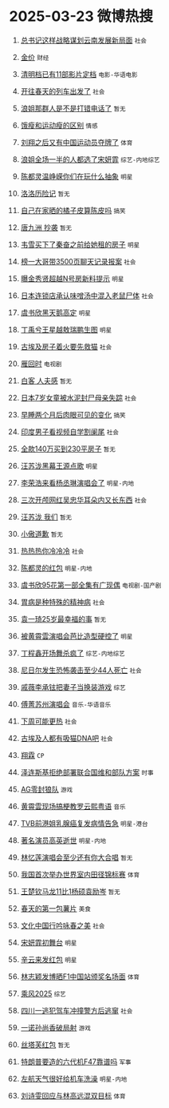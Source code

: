 # 2025-03-23 微博热搜 
1. [总书记这样战略谋划云南发展新局面](https://m.weibo.cn/search?containerid=100103type%3D1%26t%3D10%26q%3D%23%E6%80%BB%E4%B9%A6%E8%AE%B0%E8%BF%99%E6%A0%B7%E6%88%98%E7%95%A5%E8%B0%8B%E5%88%92%E4%BA%91%E5%8D%97%E5%8F%91%E5%B1%95%E6%96%B0%E5%B1%80%E9%9D%A2%23&stream_entry_id=51&isnewpage=1&extparam=seat%3D1%26cate%3D10103%26pos%3D0%26filter_type%3Drealtimehot%26q%3D%2523%25E6%2580%25BB%25E4%25B9%25A6%25E8%25AE%25B0%25E8%25BF%2599%25E6%25A0%25B7%25E6%2588%2598%25E7%2595%25A5%25E8%25B0%258B%25E5%2588%2592%25E4%25BA%2591%25E5%258D%2597%25E5%258F%2591%25E5%25B1%2595%25E6%2596%25B0%25E5%25B1%2580%25E9%259D%25A2%2523%26c_type%3D51%26stream_entry_id%3D51%26dgr%3D0%26display_time%3D1742668472%26pre_seqid%3D1742668472259045163667) `社会` 

2. [金价](https://m.weibo.cn/search?containerid=100103type%3D1%26t%3D10%26q%3D%E9%87%91%E4%BB%B7&stream_entry_id=31&isnewpage=1&extparam=seat%3D1%26pos%3D0%26filter_type%3Drealtimehot%26q%3D%25E9%2587%2591%25E4%25BB%25B7%26dgr%3D0%26flag%3D2%26cate%3D5001%26band_rank%3D1%26stream_entry_id%3D31%26realpos%3D1%26c_type%3D31%26lcate%3D5001%26display_time%3D1742668472%26pre_seqid%3D1742668472259045163667) `财经` 

3. [清明档已有11部影片定档](https://m.weibo.cn/search?containerid=100103type%3D1%26t%3D10%26q%3D%23%E6%B8%85%E6%98%8E%E6%A1%A3%E5%B7%B2%E6%9C%8911%E9%83%A8%E5%BD%B1%E7%89%87%E5%AE%9A%E6%A1%A3%23&stream_entry_id=31&isnewpage=1&extparam=seat%3D1%26pos%3D1%26filter_type%3Drealtimehot%26q%3D%2523%25E6%25B8%2585%25E6%2598%258E%25E6%25A1%25A3%25E5%25B7%25B2%25E6%259C%258911%25E9%2583%25A8%25E5%25BD%25B1%25E7%2589%2587%25E5%25AE%259A%25E6%25A1%25A3%2523%26dgr%3D0%26flag%3D0%26cate%3D5001%26band_rank%3D2%26stream_entry_id%3D31%26realpos%3D2%26c_type%3D31%26lcate%3D5001%26display_time%3D1742668472%26pre_seqid%3D1742668472259045163667) `电影-华语电影` 

4. [开往春天的列车出发了](https://m.weibo.cn/search?containerid=100103type%3D1%26t%3D10%26q%3D%23%E5%BC%80%E5%BE%80%E6%98%A5%E5%A4%A9%E7%9A%84%E5%88%97%E8%BD%A6%E5%87%BA%E5%8F%91%E4%BA%86%23&stream_entry_id=31&isnewpage=1&extparam=seat%3D1%26pos%3D2%26filter_type%3Drealtimehot%26q%3D%2523%25E5%25BC%2580%25E5%25BE%2580%25E6%2598%25A5%25E5%25A4%25A9%25E7%259A%2584%25E5%2588%2597%25E8%25BD%25A6%25E5%2587%25BA%25E5%258F%2591%25E4%25BA%2586%2523%26dgr%3D0%26flag%3D0%26cate%3D5001%26band_rank%3D3%26stream_entry_id%3D31%26realpos%3D3%26c_type%3D31%26lcate%3D5001%26display_time%3D1742668472%26pre_seqid%3D1742668472259045163667) `社会` 

5. [浪姐那群人是不是打错电话了](https://m.weibo.cn/search?containerid=100103type%3D1%26t%3D10%26q%3D%E6%B5%AA%E5%A7%90%E9%82%A3%E7%BE%A4%E4%BA%BA%E6%98%AF%E4%B8%8D%E6%98%AF%E6%89%93%E9%94%99%E7%94%B5%E8%AF%9D%E4%BA%86&stream_entry_id=31&isnewpage=1&extparam=seat%3D1%26pos%3D3%26filter_type%3Drealtimehot%26q%3D%25E6%25B5%25AA%25E5%25A7%2590%25E9%2582%25A3%25E7%25BE%25A4%25E4%25BA%25BA%25E6%2598%25AF%25E4%25B8%258D%25E6%2598%25AF%25E6%2589%2593%25E9%2594%2599%25E7%2594%25B5%25E8%25AF%259D%25E4%25BA%2586%26dgr%3D0%26flag%3D0%26cate%3D5001%26band_rank%3D4%26stream_entry_id%3D31%26realpos%3D4%26c_type%3D31%26lcate%3D5001%26display_time%3D1742668472%26pre_seqid%3D1742668472259045163667) `暂无` 

6. [饿瘦和运动瘦的区别](https://m.weibo.cn/search?containerid=100103type%3D1%26t%3D10%26q%3D%E9%A5%BF%E7%98%A6%E5%92%8C%E8%BF%90%E5%8A%A8%E7%98%A6%E7%9A%84%E5%8C%BA%E5%88%AB&stream_entry_id=31&isnewpage=1&extparam=seat%3D1%26pos%3D4%26filter_type%3Drealtimehot%26q%3D%25E9%25A5%25BF%25E7%2598%25A6%25E5%2592%258C%25E8%25BF%2590%25E5%258A%25A8%25E7%2598%25A6%25E7%259A%2584%25E5%258C%25BA%25E5%2588%25AB%26dgr%3D0%26flag%3D0%26cate%3D5001%26band_rank%3D5%26stream_entry_id%3D31%26realpos%3D5%26c_type%3D31%26lcate%3D5001%26display_time%3D1742668472%26pre_seqid%3D1742668472259045163667) `情感` 

7. [刘翔之后又有中国运动员夺牌了](https://m.weibo.cn/search?containerid=100103type%3D1%26t%3D10%26q%3D%23%E5%88%98%E7%BF%94%E4%B9%8B%E5%90%8E%E5%8F%88%E6%9C%89%E4%B8%AD%E5%9B%BD%E8%BF%90%E5%8A%A8%E5%91%98%E5%A4%BA%E7%89%8C%E4%BA%86%23&stream_entry_id=31&isnewpage=1&extparam=seat%3D1%26pos%3D5%26filter_type%3Drealtimehot%26q%3D%2523%25E5%2588%2598%25E7%25BF%2594%25E4%25B9%258B%25E5%2590%258E%25E5%258F%2588%25E6%259C%2589%25E4%25B8%25AD%25E5%259B%25BD%25E8%25BF%2590%25E5%258A%25A8%25E5%2591%2598%25E5%25A4%25BA%25E7%2589%258C%25E4%25BA%2586%2523%26dgr%3D0%26flag%3D0%26cate%3D5001%26band_rank%3D6%26stream_entry_id%3D31%26realpos%3D6%26c_type%3D31%26lcate%3D5001%26display_time%3D1742668472%26pre_seqid%3D1742668472259045163667) `体育` 

8. [浪姐全场一半的人都选了宋妍霏](https://m.weibo.cn/search?containerid=100103type%3D1%26t%3D10%26q%3D%E6%B5%AA%E5%A7%90%E5%85%A8%E5%9C%BA%E4%B8%80%E5%8D%8A%E7%9A%84%E4%BA%BA%E9%83%BD%E9%80%89%E4%BA%86%E5%AE%8B%E5%A6%8D%E9%9C%8F&stream_entry_id=31&isnewpage=1&extparam=seat%3D1%26pos%3D6%26filter_type%3Drealtimehot%26q%3D%25E6%25B5%25AA%25E5%25A7%2590%25E5%2585%25A8%25E5%259C%25BA%25E4%25B8%2580%25E5%258D%258A%25E7%259A%2584%25E4%25BA%25BA%25E9%2583%25BD%25E9%2580%2589%25E4%25BA%2586%25E5%25AE%258B%25E5%25A6%258D%25E9%259C%258F%26dgr%3D0%26flag%3D2%26cate%3D5001%26band_rank%3D7%26stream_entry_id%3D31%26realpos%3D7%26c_type%3D31%26lcate%3D5001%26display_time%3D1742668472%26pre_seqid%3D1742668472259045163667) `综艺-内地综艺` 

9. [陈都灵温峥嵘你们在玩什么抽象](https://m.weibo.cn/search?containerid=100103type%3D1%26t%3D10%26q%3D%23%E9%99%88%E9%83%BD%E7%81%B5%E6%B8%A9%E5%B3%A5%E5%B5%98%E4%BD%A0%E4%BB%AC%E5%9C%A8%E7%8E%A9%E4%BB%80%E4%B9%88%E6%8A%BD%E8%B1%A1%23&stream_entry_id=31&isnewpage=1&extparam=seat%3D1%26pos%3D7%26filter_type%3Drealtimehot%26q%3D%2523%25E9%2599%2588%25E9%2583%25BD%25E7%2581%25B5%25E6%25B8%25A9%25E5%25B3%25A5%25E5%25B5%2598%25E4%25BD%25A0%25E4%25BB%25AC%25E5%259C%25A8%25E7%258E%25A9%25E4%25BB%2580%25E4%25B9%2588%25E6%258A%25BD%25E8%25B1%25A1%2523%26dgr%3D0%26flag%3D0%26cate%3D5001%26band_rank%3D8%26stream_entry_id%3D31%26realpos%3D8%26c_type%3D31%26lcate%3D5001%26display_time%3D1742668472%26pre_seqid%3D1742668472259045163667) `明星` 

10. [洛洛历险记](https://m.weibo.cn/search?containerid=100103type%3D1%26t%3D10%26q%3D%E6%B4%9B%E6%B4%9B%E5%8E%86%E9%99%A9%E8%AE%B0&stream_entry_id=31&isnewpage=1&extparam=seat%3D1%26pos%3D8%26filter_type%3Drealtimehot%26q%3D%25E6%25B4%259B%25E6%25B4%259B%25E5%258E%2586%25E9%2599%25A9%25E8%25AE%25B0%26dgr%3D0%26flag%3D0%26cate%3D5001%26band_rank%3D9%26stream_entry_id%3D31%26realpos%3D9%26c_type%3D31%26lcate%3D5001%26display_time%3D1742668472%26pre_seqid%3D1742668472259045163667) `暂无` 

11. [自己在家晒的橘子皮算陈皮吗](https://m.weibo.cn/search?containerid=100103type%3D1%26t%3D10%26q%3D%23%E8%87%AA%E5%B7%B1%E5%9C%A8%E5%AE%B6%E6%99%92%E7%9A%84%E6%A9%98%E5%AD%90%E7%9A%AE%E7%AE%97%E9%99%88%E7%9A%AE%E5%90%97%23&stream_entry_id=31&isnewpage=1&extparam=seat%3D1%26pos%3D9%26filter_type%3Drealtimehot%26q%3D%2523%25E8%2587%25AA%25E5%25B7%25B1%25E5%259C%25A8%25E5%25AE%25B6%25E6%2599%2592%25E7%259A%2584%25E6%25A9%2598%25E5%25AD%2590%25E7%259A%25AE%25E7%25AE%2597%25E9%2599%2588%25E7%259A%25AE%25E5%2590%2597%2523%26dgr%3D0%26flag%3D0%26cate%3D5001%26band_rank%3D10%26stream_entry_id%3D31%26realpos%3D10%26c_type%3D31%26lcate%3D5001%26display_time%3D1742668472%26pre_seqid%3D1742668472259045163667) `搞笑` 

12. [唐九洲 抄袭](https://m.weibo.cn/search?containerid=100103type%3D1%26t%3D10%26q%3D%E5%94%90%E4%B9%9D%E6%B4%B2+%E6%8A%84%E8%A2%AD&stream_entry_id=31&isnewpage=1&extparam=seat%3D1%26pos%3D10%26filter_type%3Drealtimehot%26q%3D%25E5%2594%2590%25E4%25B9%259D%25E6%25B4%25B2%2520%25E6%258A%2584%25E8%25A2%25AD%26dgr%3D0%26flag%3D2%26cate%3D5001%26band_rank%3D11%26stream_entry_id%3D31%26realpos%3D11%26c_type%3D31%26lcate%3D5001%26display_time%3D1742668472%26pre_seqid%3D1742668472259045163667) `暂无` 

13. [韦雪买下了秦奋之前给她租的房子](https://m.weibo.cn/search?containerid=100103type%3D1%26t%3D10%26q%3D%23%E9%9F%A6%E9%9B%AA%E4%B9%B0%E4%B8%8B%E4%BA%86%E7%A7%A6%E5%A5%8B%E4%B9%8B%E5%89%8D%E7%BB%99%E5%A5%B9%E7%A7%9F%E7%9A%84%E6%88%BF%E5%AD%90%23&stream_entry_id=31&isnewpage=1&extparam=seat%3D1%26pos%3D11%26filter_type%3Drealtimehot%26q%3D%2523%25E9%259F%25A6%25E9%259B%25AA%25E4%25B9%25B0%25E4%25B8%258B%25E4%25BA%2586%25E7%25A7%25A6%25E5%25A5%258B%25E4%25B9%258B%25E5%2589%258D%25E7%25BB%2599%25E5%25A5%25B9%25E7%25A7%259F%25E7%259A%2584%25E6%2588%25BF%25E5%25AD%2590%2523%26dgr%3D0%26flag%3D2%26cate%3D5001%26band_rank%3D12%26stream_entry_id%3D31%26realpos%3D12%26c_type%3D31%26lcate%3D5001%26display_time%3D1742668472%26pre_seqid%3D1742668472259045163667) `明星` 

14. [榜一大哥带3500页聊天记录报案](https://m.weibo.cn/search?containerid=100103type%3D1%26t%3D10%26q%3D%23%E6%A6%9C%E4%B8%80%E5%A4%A7%E5%93%A5%E5%B8%A63500%E9%A1%B5%E8%81%8A%E5%A4%A9%E8%AE%B0%E5%BD%95%E6%8A%A5%E6%A1%88%23&stream_entry_id=31&isnewpage=1&extparam=seat%3D1%26pos%3D12%26filter_type%3Drealtimehot%26q%3D%2523%25E6%25A6%259C%25E4%25B8%2580%25E5%25A4%25A7%25E5%2593%25A5%25E5%25B8%25A63500%25E9%25A1%25B5%25E8%2581%258A%25E5%25A4%25A9%25E8%25AE%25B0%25E5%25BD%2595%25E6%258A%25A5%25E6%25A1%2588%2523%26dgr%3D0%26flag%3D2%26cate%3D5001%26band_rank%3D13%26stream_entry_id%3D31%26realpos%3D13%26c_type%3D31%26lcate%3D5001%26display_time%3D1742668472%26pre_seqid%3D1742668472259045163667) `社会` 

15. [曝金秀贤超越N号房新料提示](https://m.weibo.cn/search?containerid=100103type%3D1%26t%3D10%26q%3D%E6%9B%9D%E9%87%91%E7%A7%80%E8%B4%A4%E8%B6%85%E8%B6%8AN%E5%8F%B7%E6%88%BF%E6%96%B0%E6%96%99%E6%8F%90%E7%A4%BA&stream_entry_id=31&isnewpage=1&extparam=seat%3D1%26pos%3D13%26filter_type%3Drealtimehot%26q%3D%25E6%259B%259D%25E9%2587%2591%25E7%25A7%2580%25E8%25B4%25A4%25E8%25B6%2585%25E8%25B6%258AN%25E5%258F%25B7%25E6%2588%25BF%25E6%2596%25B0%25E6%2596%2599%25E6%258F%2590%25E7%25A4%25BA%26dgr%3D0%26flag%3D2%26cate%3D5001%26band_rank%3D14%26stream_entry_id%3D31%26realpos%3D14%26c_type%3D31%26lcate%3D5001%26display_time%3D1742668472%26pre_seqid%3D1742668472259045163667) `明星` 

16. [日本连锁店承认味噌汤中混入老鼠尸体](https://m.weibo.cn/search?containerid=100103type%3D1%26t%3D10%26q%3D%23%E6%97%A5%E6%9C%AC%E8%BF%9E%E9%94%81%E5%BA%97%E6%89%BF%E8%AE%A4%E5%91%B3%E5%99%8C%E6%B1%A4%E4%B8%AD%E6%B7%B7%E5%85%A5%E8%80%81%E9%BC%A0%E5%B0%B8%E4%BD%93%23&stream_entry_id=31&isnewpage=1&extparam=seat%3D1%26pos%3D14%26filter_type%3Drealtimehot%26q%3D%2523%25E6%2597%25A5%25E6%259C%25AC%25E8%25BF%259E%25E9%2594%2581%25E5%25BA%2597%25E6%2589%25BF%25E8%25AE%25A4%25E5%2591%25B3%25E5%2599%258C%25E6%25B1%25A4%25E4%25B8%25AD%25E6%25B7%25B7%25E5%2585%25A5%25E8%2580%2581%25E9%25BC%25A0%25E5%25B0%25B8%25E4%25BD%2593%2523%26dgr%3D0%26flag%3D0%26cate%3D5001%26band_rank%3D15%26stream_entry_id%3D31%26realpos%3D15%26c_type%3D31%26lcate%3D5001%26display_time%3D1742668472%26pre_seqid%3D1742668472259045163667) `社会` 

17. [虞书欣黑天鹅高定](https://m.weibo.cn/search?containerid=100103type%3D1%26t%3D10%26q%3D%23%E8%99%9E%E4%B9%A6%E6%AC%A3%E9%BB%91%E5%A4%A9%E9%B9%85%E9%AB%98%E5%AE%9A%23&stream_entry_id=31&isnewpage=1&extparam=seat%3D1%26pos%3D15%26filter_type%3Drealtimehot%26q%3D%2523%25E8%2599%259E%25E4%25B9%25A6%25E6%25AC%25A3%25E9%25BB%2591%25E5%25A4%25A9%25E9%25B9%2585%25E9%25AB%2598%25E5%25AE%259A%2523%26dgr%3D0%26flag%3D0%26cate%3D5001%26band_rank%3D16%26stream_entry_id%3D31%26realpos%3D16%26c_type%3D31%26lcate%3D5001%26display_time%3D1742668472%26pre_seqid%3D1742668472259045163667) `明星` 

18. [丁禹兮王星越敖瑞鹏生图](https://m.weibo.cn/search?containerid=100103type%3D1%26t%3D10%26q%3D%23%E4%B8%81%E7%A6%B9%E5%85%AE%E7%8E%8B%E6%98%9F%E8%B6%8A%E6%95%96%E7%91%9E%E9%B9%8F%E7%94%9F%E5%9B%BE%23&stream_entry_id=31&isnewpage=1&extparam=seat%3D1%26pos%3D16%26filter_type%3Drealtimehot%26q%3D%2523%25E4%25B8%2581%25E7%25A6%25B9%25E5%2585%25AE%25E7%258E%258B%25E6%2598%259F%25E8%25B6%258A%25E6%2595%2596%25E7%2591%259E%25E9%25B9%258F%25E7%2594%259F%25E5%259B%25BE%2523%26dgr%3D0%26flag%3D0%26cate%3D5001%26band_rank%3D17%26stream_entry_id%3D31%26realpos%3D17%26c_type%3D31%26lcate%3D5001%26display_time%3D1742668472%26pre_seqid%3D1742668472259045163667) `明星` 

19. [古埃及房子着火要先救猫](https://m.weibo.cn/search?containerid=100103type%3D1%26t%3D10%26q%3D%23%E5%8F%A4%E5%9F%83%E5%8F%8A%E6%88%BF%E5%AD%90%E7%9D%80%E7%81%AB%E8%A6%81%E5%85%88%E6%95%91%E7%8C%AB%23&stream_entry_id=31&isnewpage=1&extparam=seat%3D1%26pos%3D17%26filter_type%3Drealtimehot%26q%3D%2523%25E5%258F%25A4%25E5%259F%2583%25E5%258F%258A%25E6%2588%25BF%25E5%25AD%2590%25E7%259D%2580%25E7%2581%25AB%25E8%25A6%2581%25E5%2585%2588%25E6%2595%2591%25E7%258C%25AB%2523%26dgr%3D0%26flag%3D0%26cate%3D5001%26band_rank%3D18%26stream_entry_id%3D31%26realpos%3D18%26c_type%3D31%26lcate%3D5001%26display_time%3D1742668472%26pre_seqid%3D1742668472259045163667) `社会` 

20. [雁回时](https://m.weibo.cn/search?containerid=100103type%3D1%26t%3D10%26q%3D%E9%9B%81%E5%9B%9E%E6%97%B6&stream_entry_id=31&isnewpage=1&extparam=seat%3D1%26pos%3D18%26filter_type%3Drealtimehot%26q%3D%25E9%259B%2581%25E5%259B%259E%25E6%2597%25B6%26dgr%3D0%26flag%3D0%26cate%3D5001%26band_rank%3D19%26stream_entry_id%3D31%26realpos%3D19%26c_type%3D31%26lcate%3D5001%26display_time%3D1742668472%26pre_seqid%3D1742668472259045163667) `电视剧` 

21. [白客 人夫感](https://m.weibo.cn/search?containerid=100103type%3D1%26t%3D10%26q%3D%E7%99%BD%E5%AE%A2+%E4%BA%BA%E5%A4%AB%E6%84%9F&stream_entry_id=31&isnewpage=1&extparam=seat%3D1%26pos%3D19%26filter_type%3Drealtimehot%26q%3D%25E7%2599%25BD%25E5%25AE%25A2%2520%25E4%25BA%25BA%25E5%25A4%25AB%25E6%2584%259F%26dgr%3D0%26flag%3D0%26cate%3D5001%26band_rank%3D20%26stream_entry_id%3D31%26realpos%3D20%26c_type%3D31%26lcate%3D5001%26display_time%3D1742668472%26pre_seqid%3D1742668472259045163667) `暂无` 

22. [日本7岁女童被水泥封尸母亲失踪](https://m.weibo.cn/search?containerid=100103type%3D1%26t%3D10%26q%3D%23%E6%97%A5%E6%9C%AC7%E5%B2%81%E5%A5%B3%E7%AB%A5%E8%A2%AB%E6%B0%B4%E6%B3%A5%E5%B0%81%E5%B0%B8%E6%AF%8D%E4%BA%B2%E5%A4%B1%E8%B8%AA%23&stream_entry_id=31&isnewpage=1&extparam=seat%3D1%26pos%3D20%26filter_type%3Drealtimehot%26q%3D%2523%25E6%2597%25A5%25E6%259C%25AC7%25E5%25B2%2581%25E5%25A5%25B3%25E7%25AB%25A5%25E8%25A2%25AB%25E6%25B0%25B4%25E6%25B3%25A5%25E5%25B0%2581%25E5%25B0%25B8%25E6%25AF%258D%25E4%25BA%25B2%25E5%25A4%25B1%25E8%25B8%25AA%2523%26dgr%3D0%26flag%3D0%26cate%3D5001%26band_rank%3D21%26stream_entry_id%3D31%26realpos%3D21%26c_type%3D31%26lcate%3D5001%26display_time%3D1742668472%26pre_seqid%3D1742668472259045163667) `社会` 

23. [早睡两个月后肉眼可见的变化](https://m.weibo.cn/search?containerid=100103type%3D1%26t%3D10%26q%3D%23%E6%97%A9%E7%9D%A1%E4%B8%A4%E4%B8%AA%E6%9C%88%E5%90%8E%E8%82%89%E7%9C%BC%E5%8F%AF%E8%A7%81%E7%9A%84%E5%8F%98%E5%8C%96%23&stream_entry_id=31&isnewpage=1&extparam=seat%3D1%26pos%3D21%26filter_type%3Drealtimehot%26q%3D%2523%25E6%2597%25A9%25E7%259D%25A1%25E4%25B8%25A4%25E4%25B8%25AA%25E6%259C%2588%25E5%2590%258E%25E8%2582%2589%25E7%259C%25BC%25E5%258F%25AF%25E8%25A7%2581%25E7%259A%2584%25E5%258F%2598%25E5%258C%2596%2523%26dgr%3D0%26flag%3D0%26cate%3D5001%26band_rank%3D22%26stream_entry_id%3D31%26realpos%3D22%26c_type%3D31%26lcate%3D5001%26display_time%3D1742668472%26pre_seqid%3D1742668472259045163667) `搞笑` 

24. [印度男子看视频自学割阑尾](https://m.weibo.cn/search?containerid=100103type%3D1%26t%3D10%26q%3D%23%E5%8D%B0%E5%BA%A6%E7%94%B7%E5%AD%90%E7%9C%8B%E8%A7%86%E9%A2%91%E8%87%AA%E5%AD%A6%E5%89%B2%E9%98%91%E5%B0%BE%23&stream_entry_id=31&isnewpage=1&extparam=seat%3D1%26pos%3D22%26filter_type%3Drealtimehot%26q%3D%2523%25E5%258D%25B0%25E5%25BA%25A6%25E7%2594%25B7%25E5%25AD%2590%25E7%259C%258B%25E8%25A7%2586%25E9%25A2%2591%25E8%2587%25AA%25E5%25AD%25A6%25E5%2589%25B2%25E9%2598%2591%25E5%25B0%25BE%2523%26dgr%3D0%26flag%3D0%26cate%3D5001%26band_rank%3D23%26stream_entry_id%3D31%26realpos%3D23%26c_type%3D31%26lcate%3D5001%26display_time%3D1742668472%26pre_seqid%3D1742668472259045163667) `社会` 

25. [全款140万买到230平房子](https://m.weibo.cn/search?containerid=100103type%3D1%26t%3D10%26q%3D%E5%85%A8%E6%AC%BE140%E4%B8%87%E4%B9%B0%E5%88%B0230%E5%B9%B3%E6%88%BF%E5%AD%90&stream_entry_id=31&isnewpage=1&extparam=seat%3D1%26pos%3D23%26filter_type%3Drealtimehot%26q%3D%25E5%2585%25A8%25E6%25AC%25BE140%25E4%25B8%2587%25E4%25B9%25B0%25E5%2588%25B0230%25E5%25B9%25B3%25E6%2588%25BF%25E5%25AD%2590%26dgr%3D0%26flag%3D0%26cate%3D5001%26band_rank%3D24%26stream_entry_id%3D31%26realpos%3D24%26c_type%3D31%26lcate%3D5001%26display_time%3D1742668472%26pre_seqid%3D1742668472259045163667) `暂无` 

26. [汪苏泷黑幕王源点歌](https://m.weibo.cn/search?containerid=100103type%3D1%26t%3D10%26q%3D%23%E6%B1%AA%E8%8B%8F%E6%B3%B7%E9%BB%91%E5%B9%95%E7%8E%8B%E6%BA%90%E7%82%B9%E6%AD%8C%23&stream_entry_id=31&isnewpage=1&extparam=seat%3D1%26pos%3D24%26filter_type%3Drealtimehot%26q%3D%2523%25E6%25B1%25AA%25E8%258B%258F%25E6%25B3%25B7%25E9%25BB%2591%25E5%25B9%2595%25E7%258E%258B%25E6%25BA%2590%25E7%2582%25B9%25E6%25AD%258C%2523%26dgr%3D0%26flag%3D0%26cate%3D5001%26band_rank%3D25%26stream_entry_id%3D31%26realpos%3D25%26c_type%3D31%26lcate%3D5001%26display_time%3D1742668472%26pre_seqid%3D1742668472259045163667) `明星` 

27. [李荣浩来看杨丞琳演唱会了](https://m.weibo.cn/search?containerid=100103type%3D1%26t%3D10%26q%3D%E6%9D%8E%E8%8D%A3%E6%B5%A9%E6%9D%A5%E7%9C%8B%E6%9D%A8%E4%B8%9E%E7%90%B3%E6%BC%94%E5%94%B1%E4%BC%9A%E4%BA%86&stream_entry_id=31&isnewpage=1&extparam=seat%3D1%26pos%3D25%26filter_type%3Drealtimehot%26q%3D%25E6%259D%258E%25E8%258D%25A3%25E6%25B5%25A9%25E6%259D%25A5%25E7%259C%258B%25E6%259D%25A8%25E4%25B8%259E%25E7%2590%25B3%25E6%25BC%2594%25E5%2594%25B1%25E4%25BC%259A%25E4%25BA%2586%26dgr%3D0%26flag%3D0%26cate%3D5001%26band_rank%3D26%26stream_entry_id%3D31%26realpos%3D26%26c_type%3D31%26lcate%3D5001%26display_time%3D1742668472%26pre_seqid%3D1742668472259045163667) `明星-内地` 

28. [三次开颅网红吴忠华耳朵内又长东西](https://m.weibo.cn/search?containerid=100103type%3D1%26t%3D10%26q%3D%23%E4%B8%89%E6%AC%A1%E5%BC%80%E9%A2%85%E7%BD%91%E7%BA%A2%E5%90%B4%E5%BF%A0%E5%8D%8E%E8%80%B3%E6%9C%B5%E5%86%85%E5%8F%88%E9%95%BF%E4%B8%9C%E8%A5%BF%23&stream_entry_id=31&isnewpage=1&extparam=seat%3D1%26pos%3D26%26filter_type%3Drealtimehot%26q%3D%2523%25E4%25B8%2589%25E6%25AC%25A1%25E5%25BC%2580%25E9%25A2%2585%25E7%25BD%2591%25E7%25BA%25A2%25E5%2590%25B4%25E5%25BF%25A0%25E5%258D%258E%25E8%2580%25B3%25E6%259C%25B5%25E5%2586%2585%25E5%258F%2588%25E9%2595%25BF%25E4%25B8%259C%25E8%25A5%25BF%2523%26dgr%3D0%26flag%3D0%26cate%3D5001%26band_rank%3D27%26stream_entry_id%3D31%26realpos%3D27%26c_type%3D31%26lcate%3D5001%26display_time%3D1742668472%26pre_seqid%3D1742668472259045163667) `社会` 

29. [汪苏泷 我们](https://m.weibo.cn/search?containerid=100103type%3D1%26t%3D10%26q%3D%E6%B1%AA%E8%8B%8F%E6%B3%B7+%E6%88%91%E4%BB%AC&stream_entry_id=31&isnewpage=1&extparam=seat%3D1%26pos%3D27%26filter_type%3Drealtimehot%26q%3D%25E6%25B1%25AA%25E8%258B%258F%25E6%25B3%25B7%2520%25E6%2588%2591%25E4%25BB%25AC%26dgr%3D0%26flag%3D0%26cate%3D5001%26band_rank%3D28%26stream_entry_id%3D31%26realpos%3D28%26c_type%3D31%26lcate%3D5001%26display_time%3D1742668472%26pre_seqid%3D1742668472259045163667) `暂无` 

30. [小傲道歉](https://m.weibo.cn/search?containerid=100103type%3D1%26t%3D10%26q%3D%E5%B0%8F%E5%82%B2%E9%81%93%E6%AD%89&stream_entry_id=31&isnewpage=1&extparam=seat%3D1%26pos%3D28%26filter_type%3Drealtimehot%26q%3D%25E5%25B0%258F%25E5%2582%25B2%25E9%2581%2593%25E6%25AD%2589%26dgr%3D0%26flag%3D0%26cate%3D5001%26band_rank%3D29%26stream_entry_id%3D31%26realpos%3D29%26c_type%3D31%26lcate%3D5001%26display_time%3D1742668472%26pre_seqid%3D1742668472259045163667) `暂无` 

31. [热热热你冷冷冷](https://m.weibo.cn/search?containerid=100103type%3D1%26t%3D10%26q%3D%23%E7%83%AD%E7%83%AD%E7%83%AD%E4%BD%A0%E5%86%B7%E5%86%B7%E5%86%B7%23&stream_entry_id=31&isnewpage=1&extparam=seat%3D1%26pos%3D29%26filter_type%3Drealtimehot%26q%3D%2523%25E7%2583%25AD%25E7%2583%25AD%25E7%2583%25AD%25E4%25BD%25A0%25E5%2586%25B7%25E5%2586%25B7%25E5%2586%25B7%2523%26dgr%3D0%26flag%3D0%26cate%3D5001%26band_rank%3D30%26stream_entry_id%3D31%26realpos%3D30%26c_type%3D31%26lcate%3D5001%26display_time%3D1742668472%26pre_seqid%3D1742668472259045163667) `社会` 

32. [陈都灵的红包](https://m.weibo.cn/search?containerid=100103type%3D1%26t%3D10%26q%3D%23%E9%99%88%E9%83%BD%E7%81%B5%E7%9A%84%E7%BA%A2%E5%8C%85%23&stream_entry_id=31&isnewpage=1&extparam=seat%3D1%26pos%3D30%26filter_type%3Drealtimehot%26q%3D%2523%25E9%2599%2588%25E9%2583%25BD%25E7%2581%25B5%25E7%259A%2584%25E7%25BA%25A2%25E5%258C%2585%2523%26dgr%3D0%26flag%3D0%26cate%3D5001%26band_rank%3D31%26stream_entry_id%3D31%26realpos%3D31%26c_type%3D31%26lcate%3D5001%26display_time%3D1742668472%26pre_seqid%3D1742668472259045163667) `明星-内地` 

33. [虞书欣95花第一部全集有广现偶](https://m.weibo.cn/search?containerid=100103type%3D1%26t%3D10%26q%3D%23%E8%99%9E%E4%B9%A6%E6%AC%A395%E8%8A%B1%E7%AC%AC%E4%B8%80%E9%83%A8%E5%85%A8%E9%9B%86%E6%9C%89%E5%B9%BF%E7%8E%B0%E5%81%B6%23&stream_entry_id=31&isnewpage=1&extparam=seat%3D1%26pos%3D31%26filter_type%3Drealtimehot%26q%3D%2523%25E8%2599%259E%25E4%25B9%25A6%25E6%25AC%25A395%25E8%258A%25B1%25E7%25AC%25AC%25E4%25B8%2580%25E9%2583%25A8%25E5%2585%25A8%25E9%259B%2586%25E6%259C%2589%25E5%25B9%25BF%25E7%258E%25B0%25E5%2581%25B6%2523%26dgr%3D0%26flag%3D0%26cate%3D5001%26band_rank%3D32%26stream_entry_id%3D31%26realpos%3D32%26c_type%3D31%26lcate%3D5001%26display_time%3D1742668472%26pre_seqid%3D1742668472259045163667) `电视剧-国产剧` 

34. [胃病是种特殊的精神病](https://m.weibo.cn/search?containerid=100103type%3D1%26t%3D10%26q%3D%23%E8%83%83%E7%97%85%E6%98%AF%E7%A7%8D%E7%89%B9%E6%AE%8A%E7%9A%84%E7%B2%BE%E7%A5%9E%E7%97%85%23&stream_entry_id=31&isnewpage=1&extparam=seat%3D1%26pos%3D32%26filter_type%3Drealtimehot%26q%3D%2523%25E8%2583%2583%25E7%2597%2585%25E6%2598%25AF%25E7%25A7%258D%25E7%2589%25B9%25E6%25AE%258A%25E7%259A%2584%25E7%25B2%25BE%25E7%25A5%259E%25E7%2597%2585%2523%26dgr%3D0%26flag%3D0%26cate%3D5001%26band_rank%3D33%26stream_entry_id%3D31%26realpos%3D33%26c_type%3D31%26lcate%3D5001%26display_time%3D1742668472%26pre_seqid%3D1742668472259045163667) `社会` 

35. [袁一琦25岁最幸福的事](https://m.weibo.cn/search?containerid=100103type%3D1%26t%3D10%26q%3D%E8%A2%81%E4%B8%80%E7%90%A625%E5%B2%81%E6%9C%80%E5%B9%B8%E7%A6%8F%E7%9A%84%E4%BA%8B&stream_entry_id=31&isnewpage=1&extparam=seat%3D1%26pos%3D33%26filter_type%3Drealtimehot%26q%3D%25E8%25A2%2581%25E4%25B8%2580%25E7%2590%25A625%25E5%25B2%2581%25E6%259C%2580%25E5%25B9%25B8%25E7%25A6%258F%25E7%259A%2584%25E4%25BA%258B%26dgr%3D0%26flag%3D0%26cate%3D5001%26band_rank%3D34%26stream_entry_id%3D31%26realpos%3D34%26c_type%3D31%26lcate%3D5001%26display_time%3D1742668472%26pre_seqid%3D1742668472259045163667) `暂无` 

36. [被黄霄雲演唱会芭比造型硬控了](https://m.weibo.cn/search?containerid=100103type%3D1%26t%3D10%26q%3D%E8%A2%AB%E9%BB%84%E9%9C%84%E9%9B%B2%E6%BC%94%E5%94%B1%E4%BC%9A%E8%8A%AD%E6%AF%94%E9%80%A0%E5%9E%8B%E7%A1%AC%E6%8E%A7%E4%BA%86&stream_entry_id=31&isnewpage=1&extparam=seat%3D1%26pos%3D34%26filter_type%3Drealtimehot%26q%3D%25E8%25A2%25AB%25E9%25BB%2584%25E9%259C%2584%25E9%259B%25B2%25E6%25BC%2594%25E5%2594%25B1%25E4%25BC%259A%25E8%258A%25AD%25E6%25AF%2594%25E9%2580%25A0%25E5%259E%258B%25E7%25A1%25AC%25E6%258E%25A7%25E4%25BA%2586%26dgr%3D0%26flag%3D0%26cate%3D5001%26band_rank%3D35%26stream_entry_id%3D31%26realpos%3D35%26c_type%3D31%26lcate%3D5001%26display_time%3D1742668472%26pre_seqid%3D1742668472259045163667) `明星` 

37. [丁程鑫开场舞杀疯了](https://m.weibo.cn/search?containerid=100103type%3D1%26t%3D10%26q%3D%E4%B8%81%E7%A8%8B%E9%91%AB%E5%BC%80%E5%9C%BA%E8%88%9E%E6%9D%80%E7%96%AF%E4%BA%86&stream_entry_id=31&isnewpage=1&extparam=seat%3D1%26pos%3D35%26filter_type%3Drealtimehot%26q%3D%25E4%25B8%2581%25E7%25A8%258B%25E9%2591%25AB%25E5%25BC%2580%25E5%259C%25BA%25E8%2588%259E%25E6%259D%2580%25E7%2596%25AF%25E4%25BA%2586%26dgr%3D0%26flag%3D0%26cate%3D5001%26band_rank%3D36%26stream_entry_id%3D31%26realpos%3D36%26c_type%3D31%26lcate%3D5001%26display_time%3D1742668472%26pre_seqid%3D1742668472259045163667) `综艺-内地综艺` 

38. [尼日尔发生恐怖袭击至少44人死亡](https://m.weibo.cn/search?containerid=100103type%3D1%26t%3D10%26q%3D%23%E5%B0%BC%E6%97%A5%E5%B0%94%E5%8F%91%E7%94%9F%E6%81%90%E6%80%96%E8%A2%AD%E5%87%BB%E8%87%B3%E5%B0%9144%E4%BA%BA%E6%AD%BB%E4%BA%A1%23&stream_entry_id=31&isnewpage=1&extparam=seat%3D1%26pos%3D36%26filter_type%3Drealtimehot%26q%3D%2523%25E5%25B0%25BC%25E6%2597%25A5%25E5%25B0%2594%25E5%258F%2591%25E7%2594%259F%25E6%2581%2590%25E6%2580%2596%25E8%25A2%25AD%25E5%2587%25BB%25E8%2587%25B3%25E5%25B0%259144%25E4%25BA%25BA%25E6%25AD%25BB%25E4%25BA%25A1%2523%26dgr%3D0%26flag%3D0%26cate%3D5001%26band_rank%3D37%26stream_entry_id%3D31%26realpos%3D37%26c_type%3D31%26lcate%3D5001%26display_time%3D1742668472%26pre_seqid%3D1742668472259045163667) `社会` 

39. [戚薇李承铉把妻子当换装游戏](https://m.weibo.cn/search?containerid=100103type%3D1%26t%3D10%26q%3D%E6%88%9A%E8%96%87%E6%9D%8E%E6%89%BF%E9%93%89%E6%8A%8A%E5%A6%BB%E5%AD%90%E5%BD%93%E6%8D%A2%E8%A3%85%E6%B8%B8%E6%88%8F&stream_entry_id=31&isnewpage=1&extparam=seat%3D1%26pos%3D37%26filter_type%3Drealtimehot%26q%3D%25E6%2588%259A%25E8%2596%2587%25E6%259D%258E%25E6%2589%25BF%25E9%2593%2589%25E6%258A%258A%25E5%25A6%25BB%25E5%25AD%2590%25E5%25BD%2593%25E6%258D%25A2%25E8%25A3%2585%25E6%25B8%25B8%25E6%2588%258F%26dgr%3D0%26flag%3D0%26cate%3D5001%26band_rank%3D38%26stream_entry_id%3D31%26realpos%3D38%26c_type%3D31%26lcate%3D5001%26display_time%3D1742668472%26pre_seqid%3D1742668472259045163667) `综艺` 

40. [傅菁苏州演唱会](https://m.weibo.cn/search?containerid=100103type%3D1%26t%3D10%26q%3D%23%E5%82%85%E8%8F%81%E8%8B%8F%E5%B7%9E%E6%BC%94%E5%94%B1%E4%BC%9A%23&stream_entry_id=31&isnewpage=1&extparam=seat%3D1%26pos%3D38%26filter_type%3Drealtimehot%26q%3D%2523%25E5%2582%2585%25E8%258F%2581%25E8%258B%258F%25E5%25B7%259E%25E6%25BC%2594%25E5%2594%25B1%25E4%25BC%259A%2523%26dgr%3D0%26flag%3D0%26cate%3D5001%26band_rank%3D39%26stream_entry_id%3D31%26realpos%3D39%26c_type%3D31%26lcate%3D5001%26display_time%3D1742668472%26pre_seqid%3D1742668472259045163667) `音乐-华语音乐` 

41. [下周可能更热](https://m.weibo.cn/search?containerid=100103type%3D1%26t%3D10%26q%3D%23%E4%B8%8B%E5%91%A8%E5%8F%AF%E8%83%BD%E6%9B%B4%E7%83%AD%23&stream_entry_id=31&isnewpage=1&extparam=seat%3D1%26pos%3D39%26filter_type%3Drealtimehot%26q%3D%2523%25E4%25B8%258B%25E5%2591%25A8%25E5%258F%25AF%25E8%2583%25BD%25E6%259B%25B4%25E7%2583%25AD%2523%26dgr%3D0%26flag%3D0%26cate%3D5001%26band_rank%3D40%26stream_entry_id%3D31%26realpos%3D40%26c_type%3D31%26lcate%3D5001%26display_time%3D1742668472%26pre_seqid%3D1742668472259045163667) `社会` 

42. [古埃及人都有吸猫DNA吧](https://m.weibo.cn/search?containerid=100103type%3D1%26t%3D10%26q%3D%23%E5%8F%A4%E5%9F%83%E5%8F%8A%E4%BA%BA%E9%83%BD%E6%9C%89%E5%90%B8%E7%8C%ABDNA%E5%90%A7%23&stream_entry_id=31&isnewpage=1&extparam=seat%3D1%26pos%3D40%26filter_type%3Drealtimehot%26q%3D%2523%25E5%258F%25A4%25E5%259F%2583%25E5%258F%258A%25E4%25BA%25BA%25E9%2583%25BD%25E6%259C%2589%25E5%2590%25B8%25E7%258C%25ABDNA%25E5%2590%25A7%2523%26dgr%3D0%26flag%3D0%26cate%3D5001%26band_rank%3D41%26stream_entry_id%3D31%26realpos%3D41%26c_type%3D31%26lcate%3D5001%26display_time%3D1742668472%26pre_seqid%3D1742668472259045163667) `社会` 

43. [翔霖](https://m.weibo.cn/search?containerid=100103type%3D1%26t%3D10%26q%3D%E7%BF%94%E9%9C%96&stream_entry_id=31&isnewpage=1&extparam=seat%3D1%26pos%3D41%26filter_type%3Drealtimehot%26q%3D%25E7%25BF%2594%25E9%259C%2596%26dgr%3D0%26flag%3D0%26cate%3D5001%26band_rank%3D42%26stream_entry_id%3D31%26realpos%3D42%26c_type%3D31%26lcate%3D5001%26display_time%3D1742668472%26pre_seqid%3D1742668472259045163667) `CP` 

44. [泽连斯基拒绝部署联合国维和部队方案](https://m.weibo.cn/search?containerid=100103type%3D1%26t%3D10%26q%3D%23%E6%B3%BD%E8%BF%9E%E6%96%AF%E5%9F%BA%E6%8B%92%E7%BB%9D%E9%83%A8%E7%BD%B2%E8%81%94%E5%90%88%E5%9B%BD%E7%BB%B4%E5%92%8C%E9%83%A8%E9%98%9F%E6%96%B9%E6%A1%88%23&stream_entry_id=31&isnewpage=1&extparam=seat%3D1%26pos%3D42%26filter_type%3Drealtimehot%26q%3D%2523%25E6%25B3%25BD%25E8%25BF%259E%25E6%2596%25AF%25E5%259F%25BA%25E6%258B%2592%25E7%25BB%259D%25E9%2583%25A8%25E7%25BD%25B2%25E8%2581%2594%25E5%2590%2588%25E5%259B%25BD%25E7%25BB%25B4%25E5%2592%258C%25E9%2583%25A8%25E9%2598%259F%25E6%2596%25B9%25E6%25A1%2588%2523%26dgr%3D0%26flag%3D0%26cate%3D5001%26band_rank%3D43%26stream_entry_id%3D31%26realpos%3D43%26c_type%3D31%26lcate%3D5001%26display_time%3D1742668472%26pre_seqid%3D1742668472259045163667) `时事` 

45. [AG零封狼队](https://m.weibo.cn/search?containerid=100103type%3D1%26t%3D10%26q%3D%23AG%E9%9B%B6%E5%B0%81%E7%8B%BC%E9%98%9F%23&stream_entry_id=31&isnewpage=1&extparam=seat%3D1%26pos%3D43%26filter_type%3Drealtimehot%26q%3D%2523AG%25E9%259B%25B6%25E5%25B0%2581%25E7%258B%25BC%25E9%2598%259F%2523%26dgr%3D0%26flag%3D0%26cate%3D5001%26band_rank%3D44%26stream_entry_id%3D31%26realpos%3D44%26c_type%3D31%26lcate%3D5001%26display_time%3D1742668472%26pre_seqid%3D1742668472259045163667) `游戏` 

46. [黄霄雲现场搞梗教罗云熙粤语](https://m.weibo.cn/search?containerid=100103type%3D1%26t%3D10%26q%3D%E9%BB%84%E9%9C%84%E9%9B%B2%E7%8E%B0%E5%9C%BA%E6%90%9E%E6%A2%97%E6%95%99%E7%BD%97%E4%BA%91%E7%86%99%E7%B2%A4%E8%AF%AD&stream_entry_id=31&isnewpage=1&extparam=seat%3D1%26pos%3D44%26filter_type%3Drealtimehot%26q%3D%25E9%25BB%2584%25E9%259C%2584%25E9%259B%25B2%25E7%258E%25B0%25E5%259C%25BA%25E6%2590%259E%25E6%25A2%2597%25E6%2595%2599%25E7%25BD%2597%25E4%25BA%2591%25E7%2586%2599%25E7%25B2%25A4%25E8%25AF%25AD%26dgr%3D0%26flag%3D1%26cate%3D5001%26band_rank%3D45%26stream_entry_id%3D31%26realpos%3D45%26c_type%3D31%26lcate%3D5001%26display_time%3D1742668472%26pre_seqid%3D1742668472259045163667) `音乐` 

47. [TVB前港姐乳腺癌复发病情告急](https://m.weibo.cn/search?containerid=100103type%3D1%26t%3D10%26q%3D%23TVB%E5%89%8D%E6%B8%AF%E5%A7%90%E4%B9%B3%E8%85%BA%E7%99%8C%E5%A4%8D%E5%8F%91%E7%97%85%E6%83%85%E5%91%8A%E6%80%A5%23&stream_entry_id=31&isnewpage=1&extparam=seat%3D1%26pos%3D45%26filter_type%3Drealtimehot%26q%3D%2523TVB%25E5%2589%258D%25E6%25B8%25AF%25E5%25A7%2590%25E4%25B9%25B3%25E8%2585%25BA%25E7%2599%258C%25E5%25A4%258D%25E5%258F%2591%25E7%2597%2585%25E6%2583%2585%25E5%2591%258A%25E6%2580%25A5%2523%26dgr%3D0%26flag%3D0%26cate%3D5001%26band_rank%3D46%26stream_entry_id%3D31%26realpos%3D46%26c_type%3D31%26lcate%3D5001%26display_time%3D1742668472%26pre_seqid%3D1742668472259045163667) `明星-港台` 

48. [著名演员高英逝世](https://m.weibo.cn/search?containerid=100103type%3D1%26t%3D10%26q%3D%23%E8%91%97%E5%90%8D%E6%BC%94%E5%91%98%E9%AB%98%E8%8B%B1%E9%80%9D%E4%B8%96%23&stream_entry_id=31&isnewpage=1&extparam=seat%3D1%26pos%3D46%26filter_type%3Drealtimehot%26q%3D%2523%25E8%2591%2597%25E5%2590%258D%25E6%25BC%2594%25E5%2591%2598%25E9%25AB%2598%25E8%258B%25B1%25E9%2580%259D%25E4%25B8%2596%2523%26dgr%3D0%26flag%3D0%26cate%3D5001%26band_rank%3D47%26stream_entry_id%3D31%26realpos%3D47%26c_type%3D31%26lcate%3D5001%26display_time%3D1742668472%26pre_seqid%3D1742668472259045163667) `明星-内地` 

49. [林忆莲演唱会至少还有你大合唱](https://m.weibo.cn/search?containerid=100103type%3D1%26t%3D10%26q%3D%E6%9E%97%E5%BF%86%E8%8E%B2%E6%BC%94%E5%94%B1%E4%BC%9A%E8%87%B3%E5%B0%91%E8%BF%98%E6%9C%89%E4%BD%A0%E5%A4%A7%E5%90%88%E5%94%B1&stream_entry_id=31&isnewpage=1&extparam=seat%3D1%26pos%3D47%26filter_type%3Drealtimehot%26q%3D%25E6%259E%2597%25E5%25BF%2586%25E8%258E%25B2%25E6%25BC%2594%25E5%2594%25B1%25E4%25BC%259A%25E8%2587%25B3%25E5%25B0%2591%25E8%25BF%2598%25E6%259C%2589%25E4%25BD%25A0%25E5%25A4%25A7%25E5%2590%2588%25E5%2594%25B1%26dgr%3D0%26flag%3D0%26cate%3D5001%26band_rank%3D48%26stream_entry_id%3D31%26realpos%3D48%26c_type%3D31%26lcate%3D5001%26display_time%3D1742668472%26pre_seqid%3D1742668472259045163667) `暂无` 

50. [我国首次举办世界室内田径锦标赛](https://m.weibo.cn/search?containerid=100103type%3D1%26t%3D10%26q%3D%23%E6%88%91%E5%9B%BD%E9%A6%96%E6%AC%A1%E4%B8%BE%E5%8A%9E%E4%B8%96%E7%95%8C%E5%AE%A4%E5%86%85%E7%94%B0%E5%BE%84%E9%94%A6%E6%A0%87%E8%B5%9B%23&stream_entry_id=31&isnewpage=1&extparam=seat%3D1%26pos%3D48%26filter_type%3Drealtimehot%26q%3D%2523%25E6%2588%2591%25E5%259B%25BD%25E9%25A6%2596%25E6%25AC%25A1%25E4%25B8%25BE%25E5%258A%259E%25E4%25B8%2596%25E7%2595%258C%25E5%25AE%25A4%25E5%2586%2585%25E7%2594%25B0%25E5%25BE%2584%25E9%2594%25A6%25E6%25A0%2587%25E8%25B5%259B%2523%26dgr%3D0%26flag%3D1%26cate%3D5001%26band_rank%3D49%26stream_entry_id%3D31%26realpos%3D49%26c_type%3D31%26lcate%3D5001%26display_time%3D1742668472%26pre_seqid%3D1742668472259045163667) `体育` 

51. [王楚钦马龙11比1杨硕袁励岑](https://m.weibo.cn/search?containerid=100103type%3D1%26t%3D10%26q%3D%23%E7%8E%8B%E6%A5%9A%E9%92%A6%E9%A9%AC%E9%BE%9911%E6%AF%941%E6%9D%A8%E7%A1%95%E8%A2%81%E5%8A%B1%E5%B2%91%23&stream_entry_id=31&isnewpage=1&extparam=seat%3D1%26pos%3D49%26filter_type%3Drealtimehot%26q%3D%2523%25E7%258E%258B%25E6%25A5%259A%25E9%2592%25A6%25E9%25A9%25AC%25E9%25BE%259911%25E6%25AF%25941%25E6%259D%25A8%25E7%25A1%2595%25E8%25A2%2581%25E5%258A%25B1%25E5%25B2%2591%2523%26dgr%3D0%26flag%3D0%26cate%3D5001%26band_rank%3D50%26stream_entry_id%3D31%26realpos%3D50%26c_type%3D31%26lcate%3D5001%26display_time%3D1742668472%26pre_seqid%3D1742668472259045163667) `暂无` 

52. [春天的第一包薯片](https://m.weibo.cn/search?containerid=100103type%3D1%26t%3D10%26q%3D%23%E6%98%A5%E5%A4%A9%E7%9A%84%E7%AC%AC%E4%B8%80%E5%8C%85%E8%96%AF%E7%89%87%23&stream_entry_id=31&isnewpage=1&extparam=seat%3D1%26topic_ad%3D1%26c_type%3D31%26adid%3D280064%26lcate%3D5001%26cate%3D5001%26q%3D%2523%25E6%2598%25A5%25E5%25A4%25A9%25E7%259A%2584%25E7%25AC%25AC%25E4%25B8%2580%25E5%258C%2585%25E8%2596%25AF%25E7%2589%2587%2523%26stream_entry_id%3D31%26dgr%3D0%26pos%3D6%26band_rank%3D7%26filter_type%3Drealtimehot%26is_ad_pos%3D1%26display_time%3D1742668412%26pre_seqid%3D1742668412438020919636) `美食` 

53. [文化中国行吟咏春之美](https://m.weibo.cn/search?containerid=100103type%3D1%26t%3D10%26q%3D%23%E6%96%87%E5%8C%96%E4%B8%AD%E5%9B%BD%E8%A1%8C%E5%90%9F%E5%92%8F%E6%98%A5%E4%B9%8B%E7%BE%8E%23&stream_entry_id=31&isnewpage=1&extparam=seat%3D1%26filter_type%3Drealtimehot%26c_type%3D31%26realpos%3D3%26dgr%3D0%26cate%3D5001%26stream_entry_id%3D31%26pos%3D2%26band_rank%3D3%26flag%3D0%26lcate%3D5001%26q%3D%2523%25E6%2596%2587%25E5%258C%2596%25E4%25B8%25AD%25E5%259B%25BD%25E8%25A1%258C%25E5%2590%259F%25E5%2592%258F%25E6%2598%25A5%25E4%25B9%258B%25E7%25BE%258E%2523%26display_time%3D1742664193%26pre_seqid%3D1742664193355047238776) `社会` 

54. [宋妍霏初舞台](https://m.weibo.cn/search?containerid=100103type%3D1%26t%3D10%26q%3D%E5%AE%8B%E5%A6%8D%E9%9C%8F%E5%88%9D%E8%88%9E%E5%8F%B0&stream_entry_id=31&isnewpage=1&extparam=seat%3D1%26filter_type%3Drealtimehot%26c_type%3D31%26realpos%3D44%26dgr%3D0%26cate%3D5001%26stream_entry_id%3D31%26pos%3D43%26band_rank%3D44%26flag%3D0%26lcate%3D5001%26q%3D%25E5%25AE%258B%25E5%25A6%258D%25E9%259C%258F%25E5%2588%259D%25E8%2588%259E%25E5%258F%25B0%26display_time%3D1742664193%26pre_seqid%3D1742664193355047238776) `明星` 

55. [辛云来发红包](https://m.weibo.cn/search?containerid=100103type%3D1%26t%3D10%26q%3D%23%E8%BE%9B%E4%BA%91%E6%9D%A5%E5%8F%91%E7%BA%A2%E5%8C%85%23&stream_entry_id=31&isnewpage=1&extparam=seat%3D1%26filter_type%3Drealtimehot%26c_type%3D31%26realpos%3D45%26dgr%3D0%26cate%3D5001%26stream_entry_id%3D31%26pos%3D44%26band_rank%3D45%26flag%3D0%26lcate%3D5001%26q%3D%2523%25E8%25BE%259B%25E4%25BA%2591%25E6%259D%25A5%25E5%258F%2591%25E7%25BA%25A2%25E5%258C%2585%2523%26display_time%3D1742664193%26pre_seqid%3D1742664193355047238776) `明星` 

56. [林志颖发博晒F1中国站颁奖名场面](https://m.weibo.cn/search?containerid=100103type%3D1%26t%3D10%26q%3D%E6%9E%97%E5%BF%97%E9%A2%96%E5%8F%91%E5%8D%9A%E6%99%92F1%E4%B8%AD%E5%9B%BD%E7%AB%99%E9%A2%81%E5%A5%96%E5%90%8D%E5%9C%BA%E9%9D%A2&stream_entry_id=31&isnewpage=1&extparam=seat%3D1%26filter_type%3Drealtimehot%26c_type%3D31%26realpos%3D48%26dgr%3D0%26cate%3D5001%26stream_entry_id%3D31%26pos%3D47%26band_rank%3D48%26flag%3D0%26lcate%3D5001%26q%3D%25E6%259E%2597%25E5%25BF%2597%25E9%25A2%2596%25E5%258F%2591%25E5%258D%259A%25E6%2599%2592F1%25E4%25B8%25AD%25E5%259B%25BD%25E7%25AB%2599%25E9%25A2%2581%25E5%25A5%2596%25E5%2590%258D%25E5%259C%25BA%25E9%259D%25A2%26display_time%3D1742664193%26pre_seqid%3D1742664193355047238776) `体育` 

57. [乘风2025](https://m.weibo.cn/search?containerid=100103type%3D1%26t%3D10%26q%3D%E4%B9%98%E9%A3%8E2025&stream_entry_id=31&isnewpage=1&extparam=seat%3D1%26filter_type%3Drealtimehot%26c_type%3D31%26realpos%3D50%26dgr%3D0%26cate%3D5001%26stream_entry_id%3D31%26pos%3D49%26band_rank%3D50%26flag%3D1%26lcate%3D5001%26q%3D%25E4%25B9%2598%25E9%25A3%258E2025%26display_time%3D1742664193%26pre_seqid%3D1742664193355047238776) `综艺` 

58. [四川一逃犯驾车冲撞警方后逃窜](https://m.weibo.cn/search?containerid=100103type%3D1%26t%3D10%26q%3D%23%E5%9B%9B%E5%B7%9D%E4%B8%80%E9%80%83%E7%8A%AF%E9%A9%BE%E8%BD%A6%E5%86%B2%E6%92%9E%E8%AD%A6%E6%96%B9%E5%90%8E%E9%80%83%E7%AA%9C%23&stream_entry_id=31&isnewpage=1&extparam=seat%3D1%26stream_entry_id%3D31%26flag%3D1%26lcate%3D5001%26filter_type%3Drealtimehot%26pos%3D34%26q%3D%2523%25E5%259B%259B%25E5%25B7%259D%25E4%25B8%2580%25E9%2580%2583%25E7%258A%25AF%25E9%25A9%25BE%25E8%25BD%25A6%25E5%2586%25B2%25E6%2592%259E%25E8%25AD%25A6%25E6%2596%25B9%25E5%2590%258E%25E9%2580%2583%25E7%25AA%259C%2523%26band_rank%3D35%26dgr%3D0%26cate%3D5001%26realpos%3D35%26c_type%3D31%26display_time%3D1742661112%26pre_seqid%3D17426611121130705082158) `社会` 

59. [一诺孙尚香破局射](https://m.weibo.cn/search?containerid=100103type%3D1%26t%3D10%26q%3D%23%E4%B8%80%E8%AF%BA%E5%AD%99%E5%B0%9A%E9%A6%99%E7%A0%B4%E5%B1%80%E5%B0%84%23&stream_entry_id=31&isnewpage=1&extparam=seat%3D1%26stream_entry_id%3D31%26flag%3D0%26lcate%3D5001%26filter_type%3Drealtimehot%26pos%3D36%26q%3D%2523%25E4%25B8%2580%25E8%25AF%25BA%25E5%25AD%2599%25E5%25B0%259A%25E9%25A6%2599%25E7%25A0%25B4%25E5%25B1%2580%25E5%25B0%2584%2523%26band_rank%3D37%26dgr%3D0%26cate%3D5001%26realpos%3D37%26c_type%3D31%26display_time%3D1742661112%26pre_seqid%3D17426611121130705082158) `游戏` 

60. [丝塔芙红包](https://m.weibo.cn/search?containerid=100103type%3D1%26t%3D10%26q%3D%E4%B8%9D%E5%A1%94%E8%8A%99%E7%BA%A2%E5%8C%85&stream_entry_id=31&isnewpage=1&extparam=seat%3D1%26stream_entry_id%3D31%26flag%3D0%26lcate%3D5001%26filter_type%3Drealtimehot%26pos%3D46%26q%3D%25E4%25B8%259D%25E5%25A1%2594%25E8%258A%2599%25E7%25BA%25A2%25E5%258C%2585%26band_rank%3D47%26dgr%3D0%26cate%3D5001%26realpos%3D47%26c_type%3D31%26display_time%3D1742661112%26pre_seqid%3D17426611121130705082158) `暂无` 

61. [特朗普要造的六代机F47靠谱吗](https://m.weibo.cn/search?containerid=100103type%3D1%26t%3D10%26q%3D%23%E7%89%B9%E6%9C%97%E6%99%AE%E8%A6%81%E9%80%A0%E7%9A%84%E5%85%AD%E4%BB%A3%E6%9C%BAF47%E9%9D%A0%E8%B0%B1%E5%90%97%23&stream_entry_id=31&isnewpage=1&extparam=seat%3D1%26stream_entry_id%3D31%26flag%3D1%26lcate%3D5001%26filter_type%3Drealtimehot%26pos%3D47%26q%3D%2523%25E7%2589%25B9%25E6%259C%2597%25E6%2599%25AE%25E8%25A6%2581%25E9%2580%25A0%25E7%259A%2584%25E5%2585%25AD%25E4%25BB%25A3%25E6%259C%25BAF47%25E9%259D%25A0%25E8%25B0%25B1%25E5%2590%2597%2523%26band_rank%3D48%26dgr%3D0%26cate%3D5001%26realpos%3D48%26c_type%3D31%26display_time%3D1742661112%26pre_seqid%3D17426611121130705082158) `军事` 

62. [左航天气很好给机车洗澡](https://m.weibo.cn/search?containerid=100103type%3D1%26t%3D10%26q%3D%23%E5%B7%A6%E8%88%AA%E5%A4%A9%E6%B0%94%E5%BE%88%E5%A5%BD%E7%BB%99%E6%9C%BA%E8%BD%A6%E6%B4%97%E6%BE%A1%23&stream_entry_id=31&isnewpage=1&extparam=seat%3D1%26c_type%3D31%26lcate%3D5001%26cate%3D5001%26q%3D%2523%25E5%25B7%25A6%25E8%2588%25AA%25E5%25A4%25A9%25E6%25B0%2594%25E5%25BE%2588%25E5%25A5%25BD%25E7%25BB%2599%25E6%259C%25BA%25E8%25BD%25A6%25E6%25B4%2597%25E6%25BE%25A1%2523%26dgr%3D0%26band_rank%3D50%26flag%3D1%26realpos%3D50%26pos%3D49%26filter_type%3Drealtimehot%26stream_entry_id%3D31%26display_time%3D1742661054%26pre_seqid%3D174266105468891330197137) `明星-内地` 

63. [刘诗雯回应与林高远混双目标](https://m.weibo.cn/search?containerid=100103type%3D1%26t%3D10%26q%3D%23%E5%88%98%E8%AF%97%E9%9B%AF%E5%9B%9E%E5%BA%94%E4%B8%8E%E6%9E%97%E9%AB%98%E8%BF%9C%E6%B7%B7%E5%8F%8C%E7%9B%AE%E6%A0%87%23&stream_entry_id=31&isnewpage=1&extparam=seat%3D1%26band_rank%3D50%26filter_type%3Drealtimehot%26pos%3D49%26c_type%3D31%26dgr%3D0%26cate%3D5001%26flag%3D0%26stream_entry_id%3D31%26realpos%3D50%26q%3D%2523%25E5%2588%2598%25E8%25AF%2597%25E9%259B%25AF%25E5%259B%259E%25E5%25BA%2594%25E4%25B8%258E%25E6%259E%2597%25E9%25AB%2598%25E8%25BF%259C%25E6%25B7%25B7%25E5%258F%258C%25E7%259B%25AE%25E6%25A0%2587%2523%26lcate%3D5001%26display_time%3D1742660947%26pre_seqid%3D1742660947645026199701) `体育` 
